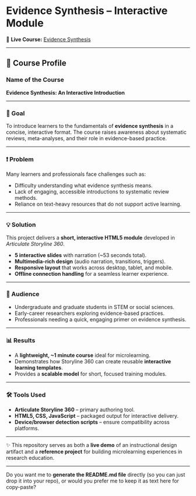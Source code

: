 # Evidence Synthesis – Interactive Module

🔗 **Live Course:** [Evidence Synthesis](https://adnan-mayof.github.io/Evidence-Synthesis/)

---

## 📘 Course Profile

### **Name of the Course**

**Evidence Synthesis: An Interactive Introduction**

---

### **🎯 Goal**

To introduce learners to the fundamentals of **evidence synthesis** in a concise, interactive format. The course raises awareness about systematic reviews, meta-analyses, and their role in evidence-based practice.

---

### **❗ Problem**

Many learners and professionals face challenges such as:

* Difficulty understanding what evidence synthesis means.
* Lack of engaging, accessible introductions to systematic review methods.
* Reliance on text-heavy resources that do not support active learning.

---

### **💡 Solution**

This project delivers a **short, interactive HTML5 module** developed in *Articulate Storyline 360*.

* **5 interactive slides** with narration (\~53 seconds total).
* **Multimedia-rich design** (audio narration, transitions, triggers).
* **Responsive layout** that works across desktop, tablet, and mobile.
* **Offline connection handling** for a seamless learner experience.

---

### **👥 Audience**

* Undergraduate and graduate students in STEM or social sciences.
* Early-career researchers exploring evidence-based practices.
* Professionals needing a quick, engaging primer on evidence synthesis.

---

### **📊 Results**

* A **lightweight, \~1 minute course** ideal for microlearning.
* Demonstrates how Storyline 360 can create reusable **interactive learning templates**.
* Provides a **scalable model** for short, focused training modules.

---

### **🛠️ Tools Used**

* **Articulate Storyline 360** – primary authoring tool.
* **HTML5, CSS, JavaScript** – packaged output for interactive delivery.
* **Device/browser detection scripts** – ensure compatibility across platforms.

---

✨ This repository serves as both a **live demo** of an instructional design artifact and a **reference project** for building microlearning experiences in research education.

---

Do you want me to **generate the README.md file** directly (so you can just drop it into your repo), or would you prefer me to keep it as text here for copy-paste?
